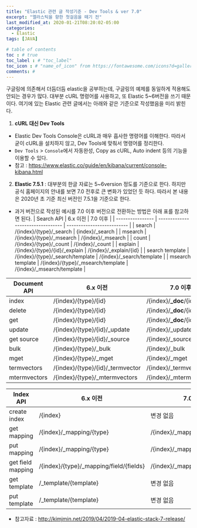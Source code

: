```yaml
---
title: "Elastic 관련 글 작성기준 - Dev Tools & ver 7.0"
excerpt: "엘라스틱을 향한 첫걸음을 떼기 전"
last_modified_at: 2020-01-21T08:20:02-05:00
categories:
  - Elastic
tags: [JAVA]

# table of contents
toc : # true
toc_label : # "toc_label"
toc_icon : # "name_of_icon" from https://fontawesome.com/icons?d=gallery&s=solid&m=free
comments: # 
---
```


구글링에 의존해서 더듬더듬 elastic을 공부하는데, 구글링의 예제를 동일하게 적용해도 안되는 경우가 많다. 대부분 cURL 명령어를 사용하고, 또 Elastic 5~6버전을 쓰기 때문이다. 
여기에 있는 Elastic 관련 글에서는 아래와 같은 기준으로 작성했음을 미리 밝힌다.

1. **cURL 대신 Dev Tools** 
- Elastic Dev Tools Console은 cURL과 매우 흡사한 명령어를 이해한다. 따라서 굳이 cURL을 설치하지 않고, Dev Tools에 맞춰서 명령어를 정리한다.
- `Dev Tools` > `Console`에서 자동완성, Copy as cURL, Auto indent 등의 기능을 이용할 수 있다.
- 참고 : https://www.elastic.co/guide/en/kibana/current/console-kibana.html

2. **Elastic 7.5.1** : 대부분의 한글 자료는 5~6version 정도를 기준으로 한다. 하지만 공식 홈페이지의 안내를 보면 7.0 전후로 큰 변화가 있었던 듯 하다. 따라서 본 내용은 2020년 초 기준 최신 버전인 7.5.1을 기준으로 한다.
- 과거 버전으로 작성된 예시를 7.0 이후 버전으로 전환하는 방법은 아래 표를 참고하면 된다.
| Search API       | 6.x 이전                          | 7.0 이후                   |
| ---------------- | --------------------------------- | -------------------------- |
| search           | /{index}/{type}/_search           | {index}/_search            |
| msearch          | /{index}/{type}/_msearch          | /{index}/_msearch          |
| count            | /{index}/{type}/_count            | /{index}/_count            |
| explain          | /{index}/{type}/{id}/_explain     | /{index}/_explain/{id}     |
| search template  | /{index}/{type}/_search/template  | /{index}/_search/template  |
| msearch template | /{index}/{type}/_msearch/template | /{index}/_msearch/template |

| Document API | 6.x 이전                         | 7.0 이후                  |
| ------------ | -------------------------------- | ------------------------- |
| index        | /{index}/{type}/{id}             | /{index}/**_doc**/{id}    |
| delete       | /{index}/{type}/{id}             | /{index}/**_doc**/{id}    |
| get          | /{index}/{type}/{id}             | /{index}/**_doc**/{id}    |
| update       | /{index}/{type}/{id}/_update     | /{index}/_update/{id}     |
| get source   | /{index}/{type}/{id}/_source     | /{index}/_source/{id}     |
| bulk         | /{index}/{type}/_bulk            | /{index}/_bulk            |
| mget         | /{index}/{type}/_mget            | /{index}/_mget            |
| termvectors  | /{index}/{type}/{id}/_termvector | /{index}/_termvector/{id} |
| mtermvectors | /{index}/{type}/_mtermvectors    | /{index}/_mtermvectors    |

| Index API         | 6.x 이전                                | 7.0 이후                         |
| ----------------- | --------------------------------------- | -------------------------------- |
| create index      | /{index}                                | 변경 없음                        |
| get mapping       | /{index}/_mapping/{type}                | /{index}/_mapping                |
| put mapping       | /{index}/_mapping/{type}                | /{index}/_mapping                |
| get field mapping | /{index}/{type}/_mapping/field/{fields} | /{index}/_mapping/field/{fields} |
| get template      | /_template/{template}                   | 변경 없음                        |
| put template      | /_template/{template}                   | 변경 없음                        |

- 참고자료 : http://kimjmin.net/2019/04/2019-04-elastic-stack-7-release/


